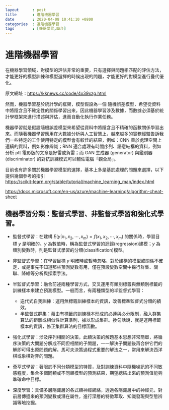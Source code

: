 ```yaml
---
layout      : post
title       : 進階機器學習
date        : 2020-04-08 10:41:10 +0800
categories  : 進階機器學習
tags        : [機器學習,簡介]
---
```


# 進階機器學習
在機器學習領域，對模型的評估非常的重要，只有選擇與問題相匹配的評估方法，才能更好的模型訓練和模型選擇的時候出現的問題，才能更好的對模型進行疊代優化。

原文網址：https://kknews.cc/code/4x39xzg.html

然而，機器學習基於統計學的框架，模型假設為一個 隨機誤差模型，希望從資料中將隱含且不確定性的關係學習出來，因此機器學習涉及數據，而數據必須基於統計學框架來進行描述與評估，進而自動化執行作業任務。

機器學習就是假設隨機誤差模型來希望從資料中將隱含且不精確的函數關係學習出來。而隨著機器學習應用在大數據分析與人工智慧上，越來越多的實務經驗告訴我們一些特定的工作使用特定的模型會有較佳的結果，例如：CNN 善於處理空間上連續的資料，例如影像辨識；RNN 適合處理有時間序列、語意結構的資料，例如分析 ptt 電影版的文章是好雷或負雷；而 GAN 生成器 (generator) 與鑑別器 (discriminator) 的對抗訓練模式可以輔佐電腦「觀全局」。  

目前也有許多關於機器學習模型的選擇，基本上多是基於處理的問題來選擇，以下提供幾個參考的指引  
https://scikit-learn.org/stable/tutorial/machine_learning_map/index.html  

https://docs.microsoft.com/en-us/azure/machine-learning/algorithm-cheat-sheet  

## 機器學習分類：監督式學習、非監督式學習和強化式學習。

- 監督式學習：在建構 $E(y \lvert x_1,x_2,\cdots,x_m)=f(x_1,x_2,\cdots,x_m)$ 的關係時，學習目標 $y$ 是明確的。$y$ 為數值時，稱為監督式學習的迴歸(regression)建模；$y$ 為類別變數時，則是監督式學習的分類(classification)模型。

- 非監督式學習：在學習目標 $y$ 明確時或暫時忽略，對於建構的模型或關係不確定，或是事先不知道那些預測變數有用，僅在預設變數空間中採行群集、關聯、降維等分析與探索手法。

- 半監督式學習：融合前述兩種學習方式，交叉運用有類別標籤與無類別標籤的訓練樣本來建立預測模型。一般而言，有兩種類型的半監督式學習：
  - 迭代式自我訓練：運用無標籤訓練樣本的資訊，改善標準監督式分類的績效。
  - 半監督式群集：藉由有標籤的訓練樣本形成的必連與必分限制，融入群集算法的距離或相似性計算準則，據以形成集群。換句話說，就是運用標籤樣本的資訊，修正集群算法的目標函數。

- 強化式學習：涉及序列相關的決策，此類決策的解題基本思想非常簡單，將循序決策的大問題分解成不同但相關的子問題，一一解決子問題後再合併它們的解即可得出原問題的解。馬可夫決策過程式重要的解法之一，常用來解決西洋棋或象棋對弈的問題。

-  薈萃式學習：著眼於不同分類模型的特質，及對訓練資料中隨機噪訊的不同敏感程度，集合多個同類或不同類模型的預測結果，期望總結出來的預測值能夠準確命中目標。

-  深度學習：具備多層隱藏層的各式類神經網絡，透過各隱藏層中的神經元，對前層傳遞來的預測變數或潛在屬性，進行深層的特徵萃取、知識發現與型態辨識等地挖掘。

